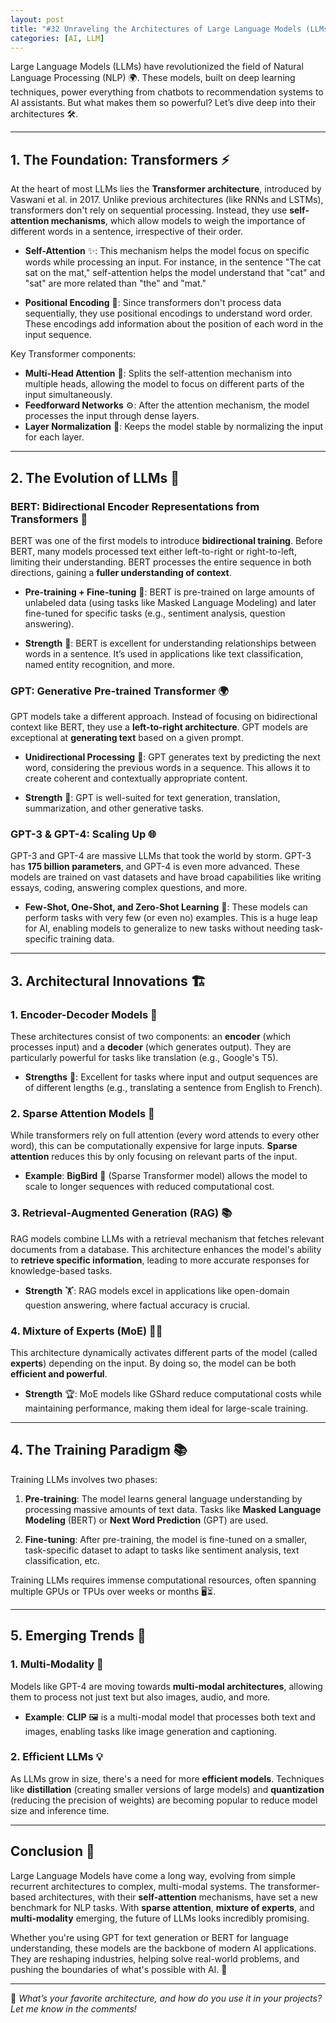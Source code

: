 ```yaml
---
layout: post
title: "#32 Unraveling the Architectures of Large Language Models (LLMs) 🧠🤖"
categories: [AI, LLM]
---
```


Large Language Models (LLMs) have revolutionized the field of Natural Language Processing (NLP) 🌍. These models, built on deep learning techniques, power everything from chatbots to recommendation systems to AI assistants. But what makes them so powerful? Let’s dive deep into their architectures 🛠️.

---

## 1. The Foundation: Transformers ⚡

At the heart of most LLMs lies the **Transformer architecture**, introduced by Vaswani et al. in 2017. Unlike previous architectures (like RNNs and LSTMs), transformers don't rely on sequential processing. Instead, they use **self-attention mechanisms**, which allow models to weigh the importance of different words in a sentence, irrespective of their order.

- **Self-Attention** ✨: This mechanism helps the model focus on specific words while processing an input. For instance, in the sentence "The cat sat on the mat," self-attention helps the model understand that "cat" and "sat" are more related than "the" and "mat."
  
- **Positional Encoding** 📏: Since transformers don't process data sequentially, they use positional encodings to understand word order. These encodings add information about the position of each word in the input sequence.

Key Transformer components:
- **Multi-Head Attention** 🧠: Splits the self-attention mechanism into multiple heads, allowing the model to focus on different parts of the input simultaneously.
- **Feedforward Networks** ⚙️: After the attention mechanism, the model processes the input through dense layers.
- **Layer Normalization** 🧪: Keeps the model stable by normalizing the input for each layer.

---

## 2. The Evolution of LLMs 🧬

### BERT: Bidirectional Encoder Representations from Transformers 🐝
BERT was one of the first models to introduce **bidirectional training**. Before BERT, many models processed text either left-to-right or right-to-left, limiting their understanding. BERT processes the entire sequence in both directions, gaining a **fuller understanding of context**.

- **Pre-training + Fine-tuning** 🔄: BERT is pre-trained on large amounts of unlabeled data (using tasks like Masked Language Modeling) and later fine-tuned for specific tasks (e.g., sentiment analysis, question answering).
  
- **Strength** 💪: BERT is excellent for understanding relationships between words in a sentence. It’s used in applications like text classification, named entity recognition, and more.

### GPT: Generative Pre-trained Transformer 🌍
GPT models take a different approach. Instead of focusing on bidirectional context like BERT, they use a **left-to-right architecture**. GPT models are exceptional at **generating text** based on a given prompt.

- **Unidirectional Processing** 🔁: GPT generates text by predicting the next word, considering the previous words in a sequence. This allows it to create coherent and contextually appropriate content.
  
- **Strength** 🧨: GPT is well-suited for text generation, translation, summarization, and other generative tasks.

### GPT-3 & GPT-4: Scaling Up 🌐
GPT-3 and GPT-4 are massive LLMs that took the world by storm. GPT-3 has **175 billion parameters**, and GPT-4 is even more advanced. These models are trained on vast datasets and have broad capabilities like writing essays, coding, answering complex questions, and more.

- **Few-Shot, One-Shot, and Zero-Shot Learning** 🏹: These models can perform tasks with very few (or even no) examples. This is a huge leap for AI, enabling models to generalize to new tasks without needing task-specific training data.

---

## 3. Architectural Innovations 🏗️

### 1. **Encoder-Decoder Models** 🔄
These architectures consist of two components: an **encoder** (which processes input) and a **decoder** (which generates output). They are particularly powerful for tasks like translation (e.g., Google's T5).

- **Strengths** 🚀: Excellent for tasks where input and output sequences are of different lengths (e.g., translating a sentence from English to French).

### 2. **Sparse Attention Models** 🎯
While transformers rely on full attention (every word attends to every other word), this can be computationally expensive for large inputs. **Sparse attention** reduces this by only focusing on relevant parts of the input.

- **Example**: **BigBird** 🦤 (Sparse Transformer model) allows the model to scale to longer sequences with reduced computational cost.

### 3. **Retrieval-Augmented Generation (RAG)** 📚
RAG models combine LLMs with a retrieval mechanism that fetches relevant documents from a database. This architecture enhances the model's ability to **retrieve specific information**, leading to more accurate responses for knowledge-based tasks.

- **Strength** 🏋️: RAG models excel in applications like open-domain question answering, where factual accuracy is crucial.

### 4. **Mixture of Experts (MoE)** 🧑‍🔬
This architecture dynamically activates different parts of the model (called **experts**) depending on the input. By doing so, the model can be both **efficient and powerful**.

- **Strength** 🏆: MoE models like GShard reduce computational costs while maintaining performance, making them ideal for large-scale training.

---

## 4. The Training Paradigm 📚

Training LLMs involves two phases:

1. **Pre-training**: The model learns general language understanding by processing massive amounts of text data. Tasks like **Masked Language Modeling** (BERT) or **Next Word Prediction** (GPT) are used.

2. **Fine-tuning**: After pre-training, the model is fine-tuned on a smaller, task-specific dataset to adapt to tasks like sentiment analysis, text classification, etc.

Training LLMs requires immense computational resources, often spanning multiple GPUs or TPUs over weeks or months 🖥️⏳.

---

## 5. Emerging Trends 🚀

### 1. **Multi-Modality** 🎨
Models like GPT-4 are moving towards **multi-modal architectures**, allowing them to process not just text but also images, audio, and more.

- **Example**: **CLIP** 🖼️ is a multi-modal model that processes both text and images, enabling tasks like image generation and captioning.

### 2. **Efficient LLMs** 💡
As LLMs grow in size, there's a need for more **efficient models**. Techniques like **distillation** (creating smaller versions of large models) and **quantization** (reducing the precision of weights) are becoming popular to reduce model size and inference time.

---

## Conclusion 🏁

Large Language Models have come a long way, evolving from simple recurrent architectures to complex, multi-modal systems. The transformer-based architectures, with their **self-attention** mechanisms, have set a new benchmark for NLP tasks. With **sparse attention**, **mixture of experts**, and **multi-modality** emerging, the future of LLMs looks incredibly promising.

Whether you're using GPT for text generation or BERT for language understanding, these models are the backbone of modern AI applications. They are reshaping industries, helping solve real-world problems, and pushing the boundaries of what's possible with AI. 🌟

---

💬 *What’s your favorite architecture, and how do you use it in your projects? Let me know in the comments!*
